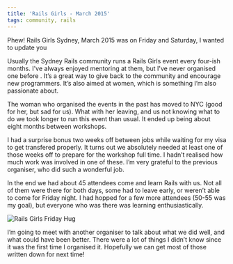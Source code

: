 ```yaml
---
title: 'Rails Girls - March 2015'
tags: community, rails
---
```


Phew! Rails Girls Sydney, March 2015 was on Friday and Saturday, I wanted to update you

Usually the Sydney Rails community runs a Rails Girls event every four-ish months. I've always enjoyed mentoring at them, but I've never organised one before . It’s a great way to give back to the community and encourage new programmers. It’s also aimed at women, which is something I’m also passionate about.

The woman who organised the events in the past has moved to NYC (good for her, but sad for us). What with her leaving, and us not knowing what to do we took longer to run this event than usual. It ended up being about eight months between workshops.

I had a surprise bonus two weeks off between jobs while waiting for my visa to get transfered properly. It turns out we absolutely needed at least one of those weeks off to prepare for the workshop full time. I hadn’t realised how much work was involved in one of these. I’m very grateful to the previous organiser, who did such a wonderful job.

In the end we had about 45 attendees come and learn Rails with us. Not all of them were there for both days, some had to leave early, or weren’t able to come for Friday night. I had hopped for a few more attendees (50-55 was my goal), but everyone who was there was learning enthusiastically.

![Rails Girls Friday Hug](/images/blog/rails-girls.jpg)

I’m going to meet with another organiser to talk about what we did well, and what could have been better. There were a lot of things I didn’t know since it was the first time I organised it. Hopefully we can get most of those written down for next time!


